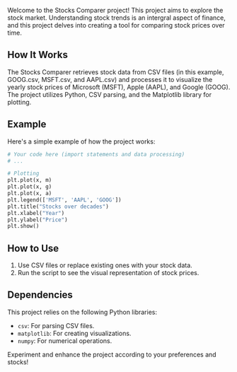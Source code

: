 Welcome to the Stocks Comparer project! This project aims to explore the stock market. Understanding stock trends is an intergral aspect of finance, and this project delves into creating a tool for comparing stock prices over time.

## How It Works

The Stocks Comparer retrieves stock data from CSV files (in this example, GOOG.csv, MSFT.csv, and AAPL.csv) and processes it to visualize the yearly stock prices of Microsoft (MSFT), Apple (AAPL), and Google (GOOG). The project utilizes Python, CSV parsing, and the Matplotlib library for plotting.

## Example

Here's a simple example of how the project works:

```python
# Your code here (import statements and data processing)
# ...

# Plotting
plt.plot(x, m)
plt.plot(x, g)
plt.plot(x, a)
plt.legend(['MSFT', 'AAPL', 'GOOG'])
plt.title("Stocks over decades")
plt.xlabel("Year")
plt.ylabel("Price")
plt.show()
```

## How to Use

1. Use CSV files or replace existing ones with your stock data.
2. Run the script to see the visual representation of stock prices.

## Dependencies

This project relies on the following Python libraries:

- `csv`: For parsing CSV files.
- `matplotlib`: For creating visualizations.
- `numpy`: For numerical operations.


Experiment and enhance the project according to your preferences and stocks!
